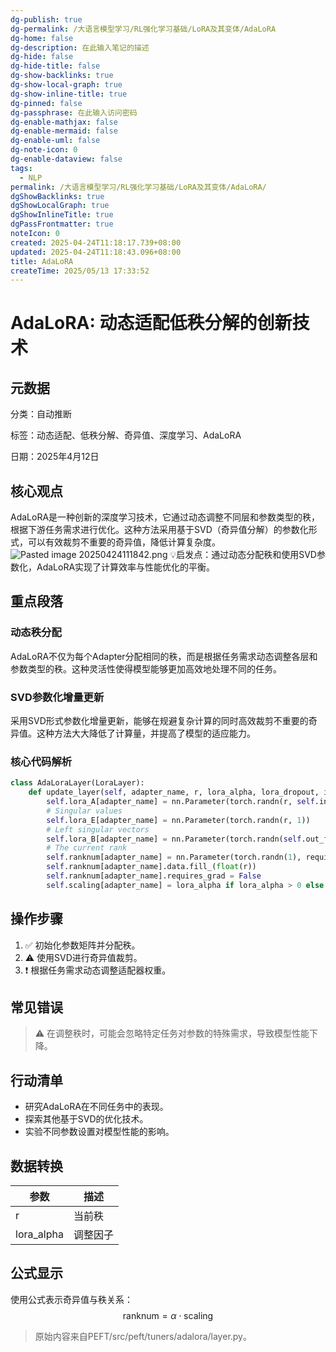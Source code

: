 ```yaml
---
dg-publish: true
dg-permalink: /大语言模型学习/RL强化学习基础/LoRA及其变体/AdaLoRA
dg-home: false
dg-description: 在此输入笔记的描述
dg-hide: false
dg-hide-title: false
dg-show-backlinks: true
dg-show-local-graph: true
dg-show-inline-title: true
dg-pinned: false
dg-passphrase: 在此输入访问密码
dg-enable-mathjax: false
dg-enable-mermaid: false
dg-enable-uml: false
dg-note-icon: 0
dg-enable-dataview: false
tags:
  - NLP
permalink: /大语言模型学习/RL强化学习基础/LoRA及其变体/AdaLoRA/
dgShowBacklinks: true
dgShowLocalGraph: true
dgShowInlineTitle: true
dgPassFrontmatter: true
noteIcon: 0
created: 2025-04-24T11:18:17.739+08:00
updated: 2025-04-24T11:18:43.096+08:00
title: AdaLoRA
createTime: 2025/05/13 17:33:52
---
```




# AdaLoRA: 动态适配低秩分解的创新技术

## 元数据
分类：自动推断

标签：动态适配、低秩分解、奇异值、深度学习、AdaLoRA

日期：2025年4月12日


## 核心观点
AdaLoRA是一种创新的深度学习技术，它通过动态调整不同层和参数类型的秩，根据下游任务需求进行优化。这种方法采用基于SVD（奇异值分解）的参数化形式，可以有效裁剪不重要的奇异值，降低计算复杂度。
![Pasted image 20250424111842.png](/img/user/%E9%99%84%E4%BB%B6/Pasted%20image%2020250424111842.png)
💡启发点：通过动态分配秩和使用SVD参数化，AdaLoRA实现了计算效率与性能优化的平衡。


## 重点段落

### 动态秩分配
AdaLoRA不仅为每个Adapter分配相同的秩，而是根据任务需求动态调整各层和参数类型的秩。这种灵活性使得模型能够更加高效地处理不同的任务。


### SVD参数化增量更新
采用SVD形式参数化增量更新，能够在规避复杂计算的同时高效裁剪不重要的奇异值。这种方法大大降低了计算量，并提高了模型的适应能力。


### 核心代码解析
```python
class AdaLoraLayer(LoraLayer):
    def update_layer(self, adapter_name, r, lora_alpha, lora_dropout, init_lora_weights):
        self.lora_A[adapter_name] = nn.Parameter(torch.randn(r, self.in_features))
        # Singular values
        self.lora_E[adapter_name] = nn.Parameter(torch.randn(r, 1))
        # Left singular vectors
        self.lora_B[adapter_name] = nn.Parameter(torch.randn(self.out_features, r))
        # The current rank
        self.ranknum[adapter_name] = nn.Parameter(torch.randn(1), requires_grad=False)
        self.ranknum[adapter_name].data.fill_(float(r))
        self.ranknum[adapter_name].requires_grad = False
        self.scaling[adapter_name] = lora_alpha if lora_alpha > 0 else float(r)
```


## 操作步骤
1. ✅ 初始化参数矩阵并分配秩。
2. ⚠ 使用SVD进行奇异值裁剪。
3. ❗ 根据任务需求动态调整适配器权重。


## 常见错误
> ⚠ 在调整秩时，可能会忽略特定任务对参数的特殊需求，导致模型性能下降。


## 行动清单
- 研究AdaLoRA在不同任务中的表现。
- 探索其他基于SVD的优化技术。
- 实验不同参数设置对模型性能的影响。


## 数据转换
| 参数 | 描述 |
|------|------|
| r    | 当前秩 |
| lora_alpha | 调整因子 |


## 公式显示
使用公式表示奇异值与秩关系：
$$ \text{ranknum} = \alpha \cdot \text{scaling} $$

> 原始内容来自PEFT/src/peft/tuners/adalora/layer.py。
